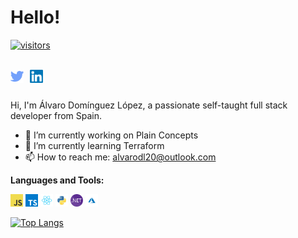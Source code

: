# Hello!

[![visitors](https://visitor-badge.glitch.me/badge?page_id=alvarodl.alvarodl)](https://visitor-badge.glitch.me/badge?page_id=alvarodl.alvarodl)

<br />

<a href="https://twitter.com/alvarodlVR">
  <img align="left" alt="Alvaro Dominguez Lopez | Twitter" height="21px" width="21px" src="https://raw.githubusercontent.com/alvarodl/alvarodl/master/assets/twitter.svg" />
</a>
<a href="https://www.linkedin.com/in/alvaro-dominguez-lopez/">
  <img align="left" alt="Alvaro Dominguez Lopez | Linkedin" height="21px" width="21px" style="margin-left: 10px" src="https://raw.githubusercontent.com/alvarodl/alvarodl/master/assets/linkedin.svg" />
</a>

<br />
<br />

Hi, I'm Álvaro Domínguez López, a passionate self-taught full stack developer from Spain.

- 🔭 I’m currently working on Plain Concepts
- 🌱 I’m currently learning Terraform
- 📫 How to reach me: alvarodl20@outlook.com

**Languages and Tools:**

<code><img height="20" src="https://raw.githubusercontent.com/github/explore/80688e429a7d4ef2fca1e82350fe8e3517d3494d/topics/javascript/javascript.png"></code>
<code><img height="20" src="https://raw.githubusercontent.com/github/explore/80688e429a7d4ef2fca1e82350fe8e3517d3494d/topics/typescript/typescript.png"></code>
<code><img height="20" src="https://raw.githubusercontent.com/github/explore/80688e429a7d4ef2fca1e82350fe8e3517d3494d/topics/react/react.png"></code>
<code><img height="20" src="https://raw.githubusercontent.com/github/explore/80688e429a7d4ef2fca1e82350fe8e3517d3494d/topics/python/python.png"></code>
<code><img height="20" src="https://raw.githubusercontent.com/github/explore/5c058a388828bb5fde0bcafd4bc867b5bb3f26f3/topics/dotnet/dotnet.png"></code>
<code><img height="20" src="https://raw.githubusercontent.com/github/explore/80688e429a7d4ef2fca1e82350fe8e3517d3494d/topics/azure/azure.png"></code>

[![Top Langs](https://github-readme-stats.vercel.app/api/top-langs/?username=alvarodl&theme=material-palenight)](https://github.com/anuraghazra/github-readme-stats)



